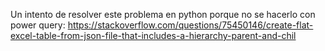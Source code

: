 Un intento de resolver este problema en python porque no se hacerlo con power query: 
https://stackoverflow.com/questions/75450146/create-flat-excel-table-from-json-file-that-includes-a-hierarchy-parent-and-chil
